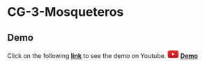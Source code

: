 # CG-3-Mosqueteros

## Demo
Click on the following [**link**](https://youtu.be/LZ0UQ9Ynly0) to see the demo on Youtube.
![Youtube icon](doc/youtube_icon.png) [**Demo**](https://youtu.be/LZ0UQ9Ynly0)
